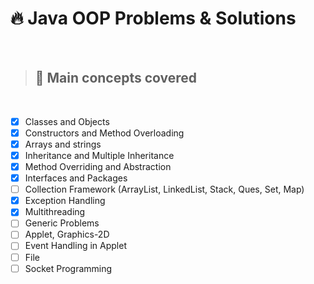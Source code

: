 
# :fire: Java OOP Problems & Solutions

</br>

> ## :memo: Main concepts covered
</br>

- [x] Classes and Objects
- [x] Constructors and Method Overloading
- [x] Arrays and strings
- [x] Inheritance and Multiple Inheritance
- [x] Method Overriding and Abstraction
- [x] Interfaces and Packages
- [ ] Collection Framework (ArrayList, LinkedList, Stack, Ques, Set, Map)
- [x] Exception Handling
- [x] Multithreading
- [ ] Generic Problems
- [ ] Applet, Graphics-2D
- [ ] Event Handling in Applet
- [ ] File
- [ ] Socket Programming
